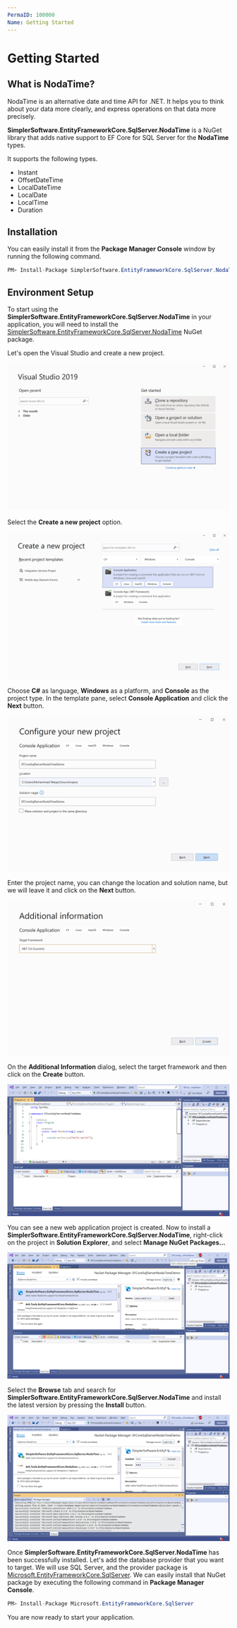 ```yaml
---
PermaID: 100000
Name: Getting Started
---
```


# Getting Started

## What is NodaTime?

NodaTime is an alternative date and time API for .NET. It helps you to think about your data more clearly, and express operations on that data more precisely.

**SimplerSoftware.EntityFrameworkCore.SqlServer.NodaTime** is a NuGet library that adds native support to EF Core for SQL Server for the **NodaTime** types.

It supports the following types.

 - Instant
 - OffsetDateTime
 - LocalDateTime
 - LocalDate
 - LocalTime
 - Duration 

## Installation

You can easily install it from the **Package Manager Console** window by running the following command.

```csharp
PM> Install-Package SimplerSoftware.EntityFrameworkCore.SqlServer.NodaTime
```

## Environment Setup

To start using the **SimplerSoftware.EntityFrameworkCore.SqlServer.NodaTime** in your application, you will need to install the [SimplerSoftware.EntityFrameworkCore.SqlServer.NodaTime](https://www.nuget.org/packages/SimplerSoftware.EntityFrameworkCore.SqlServer.NodaTime) NuGet package.

Let's open the Visual Studio and create a new project.

<img src="images/setup-1.png" alt="Create a new project">

Select the **Create a new project** option.

<img src="images/setup-2.png" alt="Select Console Application template">

Choose **C#** as language, **Windows** as a platform, and **Console** as the project type. In the template pane, select **Console Application** and click the **Next** button.

<img src="images/setup-3.png" alt="Configure your new project">

Enter the project name, you can change the location and solution name, but we will leave it and click on the **Next** button.  

<img src="images/setup-4.png" alt="Additional Information">

On the **Additional Information** dialog, select the target framework and then click on the **Create** button.  

<img src="images/setup-5.png" alt="Console Application created">

You can see a new web application project is created. Now to install a **SimplerSoftware.EntityFrameworkCore.SqlServer.NodaTime**, right-click on the project in **Solution Explorer**, and select **Manage NuGet Packages...**

<img src="images/setup-6.png" alt="Install SimplerSoftware.EntityFrameworkCore.SqlServer.NodaTime">

Select the **Browse** tab and search for **SimplerSoftware.EntityFrameworkCore.SqlServer.NodaTime** and install the latest version by pressing the **Install** button. 

<img src="images/setup-7.png" alt="SimplerSoftware.EntityFrameworkCore.SqlServer.NodaTime installed successfully">

Once **SimplerSoftware.EntityFrameworkCore.SqlServer.NodaTime** has been successfully installed. Let's add the database provider that you want to target. We will use SQL Server, and the provider package is [Microsoft.EntityFrameworkCore.SqlServer](https://www.nuget.org/packages/Microsoft.EntityFrameworkCore.SqlServer). We can easily install that NuGet package by executing the following command in **Package Manager Console**. 

```csharp
PM> Install-Package Microsoft.EntityFrameworkCore.SqlServer
```

You are now ready to start your application.
